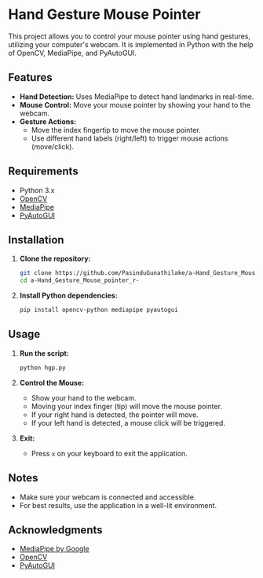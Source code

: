 # Hand Gesture Mouse Pointer

This project allows you to control your mouse pointer using hand gestures, utilizing your computer's webcam. It is implemented in Python with the help of OpenCV, MediaPipe, and PyAutoGUI.

## Features

- **Hand Detection:** Uses MediaPipe to detect hand landmarks in real-time.
- **Mouse Control:** Move your mouse pointer by showing your hand to the webcam.
- **Gesture Actions:**
  - Move the index fingertip to move the mouse pointer.
  - Use different hand labels (right/left) to trigger mouse actions (move/click).

## Requirements

- Python 3.x
- [OpenCV](https://pypi.org/project/opencv-python/)
- [MediaPipe](https://pypi.org/project/mediapipe/)
- [PyAutoGUI](https://pypi.org/project/pyautogui/)

## Installation

1. **Clone the repository:**

   ```bash
   git clone https://github.com/PasinduGunathilake/a-Hand_Gesture_Mouse_pointer_r-.git
   cd a-Hand_Gesture_Mouse_pointer_r-
   ```

2. **Install Python dependencies:**

   ```bash
   pip install opencv-python mediapipe pyautogui
   ```

## Usage

1. **Run the script:**

   ```bash
   python hgp.py
   ```

2. **Control the Mouse:**
   - Show your hand to the webcam.
   - Moving your index finger (tip) will move the mouse pointer.
   - If your right hand is detected, the pointer will move.
   - If your left hand is detected, a mouse click will be triggered.

3. **Exit:**
   - Press `x` on your keyboard to exit the application.

## Notes

- Make sure your webcam is connected and accessible.
- For best results, use the application in a well-lit environment.



## Acknowledgments

- [MediaPipe by Google](https://mediapipe.dev/)
- [OpenCV](https://opencv.org/)
- [PyAutoGUI](https://pyautogui.readthedocs.io/en/latest/)
